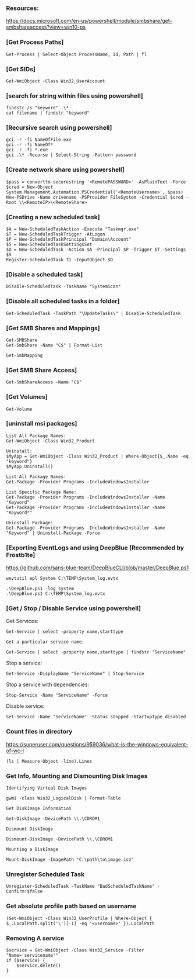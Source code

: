 ### Resources:
https://docs.microsoft.com/en-us/powershell/module/smbshare/get-smbshareaccess?view=win10-ps  

### [Get Process Paths]
```
Get-Process | Select-Object ProcessName, Id, Path | fl
```

### [Get SIDs]
```
Get-WmiObject -Class Win32_UserAccount
```

### [search for string within files using powershell]
```
findstr /s "keyword" .\*
cat filename | findstr "keyword"
```

### [Recursive search using powershell]
```
gci -r -fi NameOfFile.exe
gci -r -fi NameOf*
gci -r -fi *.exe
gci .\* -Recurse | Select-String -Pattern password
```

### [Create network share using powershell]
```
$pass = convertto-securestring '<RemotePASSWORD>' -AsPlainText -Force
$cred = New-Object System.Management.Automation.PSCredential('<RemoteUsername>', $pass)
New-PSDrive -Name drivename -PSProvider FileSystem -Credential $cred -Root \\<RemoteIP>\<RemoteShare>
```

### [Creating a new scheduled task]
```
$A = New-ScheduledTaskAction -Execute "Taskmgr.exe"
$T = New-ScheduledTaskTrigger -AtLogon
$P = New-ScheduledTaskPrincipal "Domain\Account"
$S = New-ScheduledTaskSettingsSet
$D = New-ScheduledTask -Action $A -Principal $P -Trigger $T -Settings $S
Register-ScheduledTask T1 -InputObject $D
```

### [Disable a scheduled task]
```
Disable-ScheduledTask -TaskName "SystemScan"
```

### [Disable all scheduled tasks in a folder]
```
Get-ScheduledTask -TaskPath "\UpdateTasks\" | Disable-ScheduledTask
```

### [Get SMB Shares and Mappings]
```
Get-SMBShare
Get-SmbShare -Name "C$" | Format-List

Get-SmbMapping
```

### [Get SMB Share Access]
```
Get-SmbShareAccess -Name "C$"
```

### [Get Volumes]
```
Get-Volume
```

### [uninstall msi packages]
```
List All Package Names:
Get-WmiObject -Class Win32_Product

Uninstall:
$MyApp = Get-WmiObject -Class Win32_Product | Where-Object{$_.Name -eq "keyword"}
$MyApp.Uninstall()

List All Package Names:
Get-Package -Provider Programs -IncludeWindowsInstaller

List Specific Package Name: 
Get-Package -Provider Programs -IncludeWindowsInstaller -Name "Keyword"
Get-Package -Provider Programs -IncludeWindowsInstaller -Name "Keyword*"

Uninstall Package:
Get-Package -Provider Programs -IncludeWindowsInstaller -Name "Keyword" | Uninstall-Package -Force
```

### [Exporting EventLogs and using DeepBlue (Recommended by Frostb1te]

https://github.com/sans-blue-team/DeepBlueCLI/blob/master/DeepBlue.ps1

```
wevtutil epl System C:\TEMP\System_log.evtx

.\DeepBlue.ps1 -log system
.\DeepBlue.ps1 C:\TEMP\System_log.evtx
```

### [Get / Stop / Disable Service using powershell]

Get Services:
```
Get-Service | select -property name,starttype

Get a particular service name:

Get-Service | select -property name,starttype | findstr "ServiceName"
```

Stop a service:

```
Get-Service -DisplayName "ServiceName" | Stop-Service
```
Stop a service with dependencies:

```
Stop-Service -Name "ServiceName" -Force
```

Disable service:

```
Set-Service -Name "ServiceName" -Status stopped -StartupType disabled
```

### Count files in directory
https://superuser.com/questions/959036/what-is-the-windows-equivalent-of-wc-l

```
(ls | Measure-Object -line).Lines
```

### Get Info, Mounting and Dismounting Disk Images

```
Identifying Virtual Disk Images

gwmi -class Win32_LogicalDisk | Format-Table

Get DiskImage Information

Get-DiskImage -DevicePath \\.\CDROM1

Dismount DiskImage

Dismount-DiskImage -DevicePath \\.\CDROM1

Mounting a DiskImage

Mount-DiskImage -ImagePath "C:\path\to\image.iso"
```

### Unregister Scheduled Task

`Unregister-ScheduledTask -TaskName "BadScheduledTaskName" -Confirm:$false`

### Get absolute profile path based on username

`(Get-WmiObject -Class Win32_UserProfile | Where-Object { $_.LocalPath.split('\')[-1] -eq '<username>' }).LocalPath`

### Removing A service

```
$service = Get-WmiObject -Class Win32_Service -Filter "Name='servicename'"
if ($service) {
	$service.delete()
}
```

